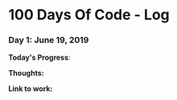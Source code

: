 # 100 Days Of Code - Log

### Day 1: June 19, 2019

**Today's Progress**: 

**Thoughts:** 

**Link to work:** 